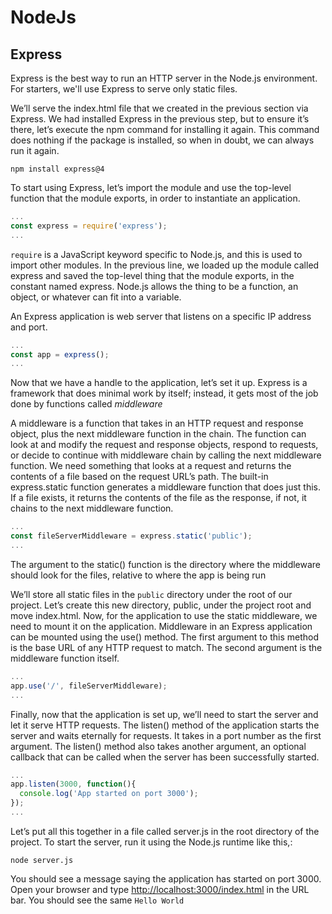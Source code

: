 # NodeJs

## Express

Express is the best way to run an HTTP server in the Node.js environment. For starters, we'll use Express to serve only static files.

We’ll serve the index.html file that we created in the previous section via Express.
We had installed Express in the previous step, but to ensure it’s there, let’s execute the npm command for installing it again. This command does nothing if the package is installed, so when in doubt, we can always run it again.

`npm install express@4`

To start using Express, let’s import the module and use the top-level function that the module exports, in order to instantiate an application.

```js
...
const express = require('express');
...
```

`require` is a JavaScript keyword specific to Node.js, and this is used to import other modules. In the previous line, we loaded up the module called express and saved the top-level thing that the module exports, in the constant named express. Node.js allows the thing to be a function, an object, or whatever can fit into a variable.

An Express application is web server that listens on a specific IP address and port.

```js
...
const app = express();
...
```

Now that we have a handle to the application, let’s set it up. Express is a framework that does minimal work by itself; instead, it gets most of the job done by functions called <i>middleware</i>

A middleware is a function that takes in an HTTP request and response object, plus the next middleware function in the chain. The function can look at and modify the request and response objects, respond to requests, or decide to continue with middleware chain by calling the next middleware function.
We need something that looks at a request and returns the contents of a file based on the request URL’s path. The built-in express.static function generates a middleware function that does just this. If a file exists, it returns the contents of the file as the response, if not, it chains to the next middleware function.

```js
...
const fileServerMiddleware = express.static('public');
...
```

The argument to the static() function is the directory where the middleware should look for the files, relative to where the app is being run

We’ll store all static files in the `public` directory under the root of our project. Let’s create this new directory, public, under the
project root and move index.html. Now, for the application to use the static middleware, we need to mount it on the application.
Middleware in an Express application can be mounted using the use() method. The first argument to this method is the base URL of any HTTP request to match. The second argument is the middleware function itself.

```js
...
app.use('/', fileServerMiddleware);
...
```

Finally, now that the application is set up, we’ll need to start the server and let it serve HTTP requests. The listen() method of the application starts the server and waits eternally for requests. It takes in a port number as the first argument. The listen() method also takes another argument, an optional callback that can be called when the server has been successfully started. 

```js
...
app.listen(3000, function(){
  console.log('App started on port 3000');
});
...
```

Let’s put all this together in a file called server.js in the root directory of the project.
To start the server, run it using the Node.js runtime like this,:

`node server.js`

You should see a message saying the application has started on port 3000. Open your browser and type [http://localhost:3000/index.html](http://localhost:3000/index.html) in the URL bar. You should see the same `Hello World` 
